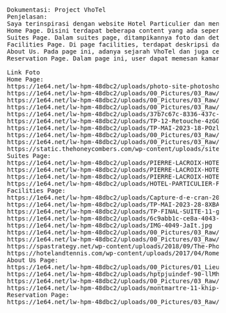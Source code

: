 <pre>
  Dokumentasi: Project VhoTel
  Penjelasan:
  Saya terinspirasi dengan website Hotel Particulier dan mengambil tema yang elegan dari website tersebut.
  Home Page. Disini terdapat beberapa content yang ada seperti introduction, experience section yang dapat di geser dengan memencet tombol kiri/kanan, promosi kamar serta introduction mengenai fasilitas yang dimiliki oleh VhoTel.
  Suites Page. Dalam suites page, ditampikannya foto dan detail dari setiap macam kamar yang dimiliki oleh VhoTel. Detail tersebut seperti deskripsi kamar, harga, dan juga fasilitas-fasilitas yang didapatkan dalam kamar tersebut.
  Facilities Page. Di page facilities, terdapat deskripsi dan juga foto-foto fasilitas yang dimiliki oleh VhoTel seperti restaurant, pool, spa, dan juga night bar.
  About Us. Pada page ini, adanya sejarah VhoTel dan juga cerita mengenai pencipta dari VhoTel.
  Reservation Page. Dalam page ini, user dapat memesan kamar dengan cara memasukan nama, email, tanggal check-in check-out dan juga tipe room yang ingin dipesan. Adanya beberapa validasi seperti setiap input yang diminta tidak boleh kosong, check-in check-out harus berupa DD/MM/YYYY, email harus memilikit local dan domain yang valid, dan tipe room yang sesuai dengan yang dimiliki oleh VhoTel.
  
  Link Foto
  Home Page:
  https://1e64.net/lw-hpm-48dbc2/uploads/photo-site-photoshop-HgYw.jpg
  https://1e64.net/lw-hpm-48dbc2/uploads/00_Pictures/03_Raw/Dina-3-Hotel-Particulier-15-1286x697-1627478833-LKj6.jpg
  https://1e64.net/lw-hpm-48dbc2/uploads/00_Pictures/03_Raw/Hotel-Particulier-Montmartre----0--1--AelG.jpg
  https://1e64.net/lw-hpm-48dbc2/uploads/00_Pictures/03_Raw/PRESS-DAY-NINA-RICCI-SOIREE-08-06-2016-PARIS-13-copie-2-zrtf.jpg
  https://1e64.net/lw-hpm-48dbc2/uploads/37b7c67c-8336-437c-ba61-f57659c7ae22-FlMd.jpg
  https://1e64.net/lw-hpm-48dbc2/uploads/TP-12-Retouche-4zGG.jpg
  https://1e64.net/lw-hpm-48dbc2/uploads/TP-MAI-2023-18-POzl.jpg
  https://1e64.net/lw-hpm-48dbc2/uploads/00_Pictures/03_Raw/PIERRE-LACROIX-HOTEL-PARTICULIER-454-CWmd.jpg
  https://1e64.net/lw-hpm-48dbc2/uploads/00_Pictures/03_Raw/DSC07144-NsyS.jpg
  https://static.thehoneycombers.com/wp-content/uploads/sites/4/2021/05/The-best-restaurants-in-Sanur-where-to-eat-on-the-East-coast-of-Bali-Indonesia.jpg
  Suites Page:
  https://1e64.net/lw-hpm-48dbc2/uploads/PIERRE-LACROIX-HOTEL-PARTICULIER-JUIN-2022-209-VDEF-2-tlts-OeEK.jpg
  https://1e64.net/lw-hpm-48dbc2/uploads/PIERRE-LACROIX-HOTEL-PARTICULIER-JUIN-2022-336-VDEF-ugia.jpg
  https://1e64.net/lw-hpm-48dbc2/uploads/PIERRE-LACROIX-HOTEL-PARTICULIER-JUIN-2022-404-VDEF-OdtR.jpg
  https://1e64.net/lw-hpm-48dbc2/uploads/HOTEL-PARTICULIER-FEV-2023-120-HDKP.jpg
  Facilities Page:
  https://1e64.net/lw-hpm-48dbc2/uploads/Capture-d-e-cran-2022-07-18-a--14-6QaM.png
  https://1e64.net/lw-hpm-48dbc2/uploads/TP-MAI-2023-28-8XBA.jpg
  https://1e64.net/lw-hpm-48dbc2/uploads/TP-FINAL-SUITE-11-gYEm.jpg
  https://1e64.net/lw-hpm-48dbc2/uploads/6c9abb1c-ce8a-4043-9f1c-deed93642d88-sBTJ.jpg
  https://1e64.net/lw-hpm-48dbc2/uploads/IMG-4049-JaIt.jpg
  https://1e64.net/lw-hpm-48dbc2/uploads/00_Pictures/03_Raw/Capture-d-e-cran-2021-12-04-a--19-HeZf.png
  https://1e64.net/lw-hpm-48dbc2/uploads/00_Pictures/03_Raw/PIERRE-LACROIX-HOTEL-PARTICULIER-077-dR7S.jpg
  https://spastrategy.net/wp-content/uploads/2018/09/The-Phonecian-Scottsdale-300x214.jpg
  https://hotelandtennis.com/wp-content/uploads/2017/04/Rome-Cavalieri-Resort-Tennis-19.jpg
  About Us Page:
  https://1e64.net/lw-hpm-48dbc2/uploads/00_Pictures/01_Lieu/homecar01-1280w-iEuf.webp
  https://1e64.net/lw-hpm-48dbc2/uploads/hptpjuindef-90-llMh-6Bjd.jpg
  https://1e64.net/lw-hpm-48dbc2/uploads/00_Pictures/03_Raw/Dina-3-Hotel-Particulier-49-copy-1024x683-frxk.jpg
  https://1e64.net/lw-hpm-48dbc2/uploads/montmartre-11-khip-2ukp-ZERi.jpg
  Reservation Page:
  https://1e64.net/lw-hpm-48dbc2/uploads/00_Pictures/03_Raw/hptppart26juin-7-HelY.jpg

</pre>
